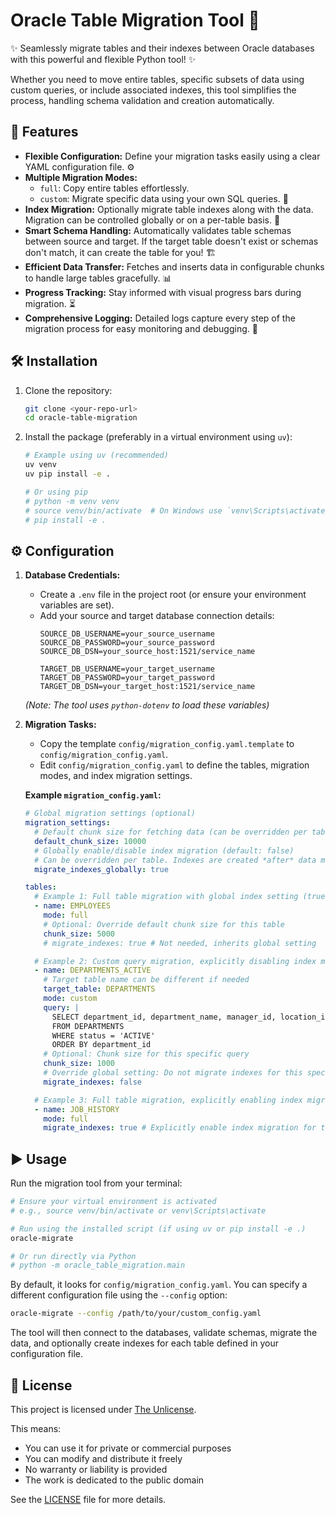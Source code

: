 # Oracle Table Migration Tool 🚀

✨ Seamlessly migrate tables and their indexes between Oracle databases with this powerful and flexible Python tool! ✨

Whether you need to move entire tables, specific subsets of data using custom queries, or include associated indexes, this tool simplifies the process, handling schema validation and creation automatically.

## 🌟 Features

*   **Flexible Configuration:** Define your migration tasks easily using a clear YAML configuration file. ⚙️
*   **Multiple Migration Modes:**
    *   `full`: Copy entire tables effortlessly.
    *   `custom`: Migrate specific data using your own SQL queries. 🎯
*   **Index Migration:** Optionally migrate table indexes along with the data. Migration can be controlled globally or on a per-table basis. 🔑
*   **Smart Schema Handling:** Automatically validates table schemas between source and target. If the target table doesn't exist or schemas don't match, it can create the table for you! 🏗️
*   **Efficient Data Transfer:** Fetches and inserts data in configurable chunks to handle large tables gracefully. 📊
*   **Progress Tracking:** Stay informed with visual progress bars during migration. ⏳
*   **Comprehensive Logging:** Detailed logs capture every step of the migration process for easy monitoring and debugging. 📝

## 🛠️ Installation

1.  Clone the repository:
    ```bash
    git clone <your-repo-url>
    cd oracle-table-migration
    ```
2.  Install the package (preferably in a virtual environment using `uv`):
    ```bash
    # Example using uv (recommended)
    uv venv
    uv pip install -e .

    # Or using pip
    # python -m venv venv
    # source venv/bin/activate  # On Windows use `venv\Scripts\activate`
    # pip install -e .
    ```

## ⚙️ Configuration

1.  **Database Credentials:**
    *   Create a `.env` file in the project root (or ensure your environment variables are set).
    *   Add your source and target database connection details:
        ```dotenv
        SOURCE_DB_USERNAME=your_source_username
        SOURCE_DB_PASSWORD=your_source_password
        SOURCE_DB_DSN=your_source_host:1521/service_name

        TARGET_DB_USERNAME=your_target_username
        TARGET_DB_PASSWORD=your_target_password
        TARGET_DB_DSN=your_target_host:1521/service_name
        ```
    *(Note: The tool uses `python-dotenv` to load these variables)*

2.  **Migration Tasks:**
    *   Copy the template `config/migration_config.yaml.template` to `config/migration_config.yaml`.
    *   Edit `config/migration_config.yaml` to define the tables, migration modes, and index migration settings.

    **Example `migration_config.yaml`:**
    ```yaml
    # Global migration settings (optional)
    migration_settings:
      # Default chunk size for fetching data (can be overridden per table)
      default_chunk_size: 10000
      # Globally enable/disable index migration (default: false)
      # Can be overridden per table. Indexes are created *after* data migration.
      migrate_indexes_globally: true

    tables:
      # Example 1: Full table migration with global index setting (true in this case)
      - name: EMPLOYEES
        mode: full
        # Optional: Override default chunk size for this table
        chunk_size: 5000
        # migrate_indexes: true # Not needed, inherits global setting

      # Example 2: Custom query migration, explicitly disabling index migration for this table
      - name: DEPARTMENTS_ACTIVE
        # Target table name can be different if needed
        target_table: DEPARTMENTS
        mode: custom
        query: |
          SELECT department_id, department_name, manager_id, location_id
          FROM DEPARTMENTS
          WHERE status = 'ACTIVE'
          ORDER BY department_id
        # Optional: Chunk size for this specific query
        chunk_size: 1000
        # Override global setting: Do not migrate indexes for this specific table
        migrate_indexes: false

      # Example 3: Full table migration, explicitly enabling index migration (overrides global if it were false)
      - name: JOB_HISTORY
        mode: full
        migrate_indexes: true # Explicitly enable index migration for this table
    ```

## ▶️ Usage

Run the migration tool from your terminal:

```bash
# Ensure your virtual environment is activated
# e.g., source venv/bin/activate or venv\Scripts\activate

# Run using the installed script (if using uv or pip install -e .)
oracle-migrate

# Or run directly via Python
# python -m oracle_table_migration.main
```

By default, it looks for `config/migration_config.yaml`. You can specify a different configuration file using the `--config` option:

```bash
oracle-migrate --config /path/to/your/custom_config.yaml
```

The tool will then connect to the databases, validate schemas, migrate the data, and optionally create indexes for each table defined in your configuration file.

## 📜 License

This project is licensed under [The Unlicense](https://unlicense.org/).

This means:
- You can use it for private or commercial purposes
- You can modify and distribute it freely
- No warranty or liability is provided
- The work is dedicated to the public domain

See the [LICENSE](LICENSE) file for more details.